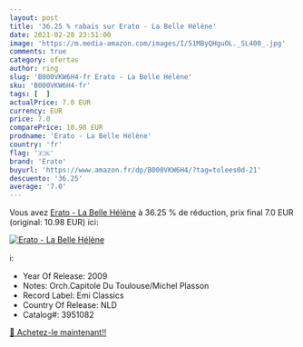 ```yaml
---
layout: post
title: '36.25 % rabais sur Erato - La Belle Hélène'
date: 2021-02-28 23:51:00
image: 'https://m.media-amazon.com/images/I/51MByQHguOL._SL400_.jpg'
comments: true
category: ofertas
author: ring
slug: 'B000VKW6H4-fr Erato - La Belle Hélène'
sku: 'B000VKW6H4-fr'
tags: [  ]
actualPrice: 7.0 EUR
currency: EUR
price: 7.0
comparePrice: 10.98 EUR
prodname: 'Erato - La Belle Hélène'
country: 'fr'
flag: '🇫🇷'
brand: 'Erato'
buyurl: 'https://www.amazon.fr/dp/B000VKW6H4/?tag=tolees0d-21'
descuento: '36.25'
average: '7.0'
---
```


Vous avez [Erato - La Belle Hélène](https://www.amazon.fr/dp/B000VKW6H4/?tag=tolees0d-21)  à  36.25 % de réduction, prix final  7.0 EUR (original: 10.98 EUR) ici:

[![Erato - La Belle Hélène](https://m.media-amazon.com/images/I/51MByQHguOL._SL400_.jpg)](https://www.amazon.fr/dp/B000VKW6H4/?tag=tolees0d-21)

ℹ️:

- Year Of Release: 2009
- Notes: Orch.Capitole Du Toulouse/Michel Plasson
- Record Label: Emi Classics
- Country Of Release: NLD
- Catalog#: 3951082

[🛒 Achetez-le maintenant!!](https://www.amazon.fr/dp/B000VKW6H4/?tag=tolees0d-21)
